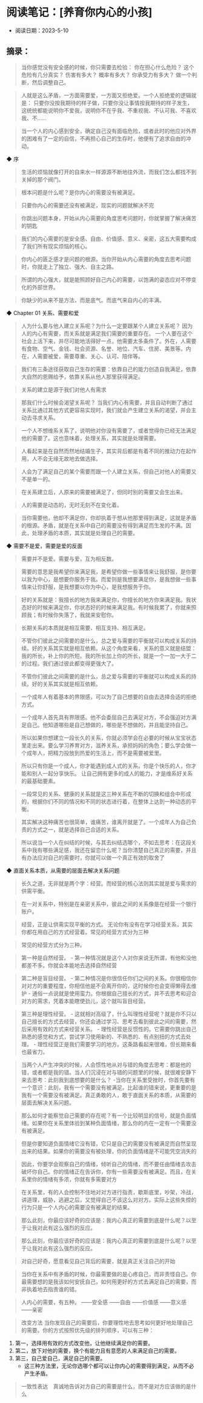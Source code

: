 # 阅读笔记：[养育你内心的小孩]
- 阅读日期：2023-5-10

## 摘录：

> 当你感觉没有安全感的时候，你只需要去检验：
你在担心什么危险？ 这个危险有几分真实？ 伤害有多大？ 概率有多大？ 你承受力有多大？
做一个判断，然后调整自己。

> 人就是这么矛盾，一方面需要爱，一方面又拒绝爱。一个人拒绝爱的逻辑就是：
只要你没按我期待的样子做，只要你没让事情按我期待的样子发生，这统统都能说明你不爱我，说明你不在乎我、不重视我、不认可我、不喜欢我、不……

> 当一个人的内心感到安全，确定自己没有面临危险，或者此时的他应对外界的困难有了一定的自信，不再担心自己的生存时，他便有了追求自由的冲动。

◆ 序

> 生活的烦恼就像打开的自来水一样源源不断地往外流，而我们怎么都找不到关掉的那个阀门。

> 根本问题是什么呢？是你内心的需要没有被满足。

> 只要你内心的需要还没有被满足，现实的问题就解决不完

> 你跳出问题本身，开始从内心需要的角度思考问题时，你就掌握了解决痛苦的钥匙

> 我们的内心需要的是安全感、自由、价值感、意义、亲密，这五大需要构成了我们所有现实烦恼的核心。

> 你内心的匮乏感才是问题的根源。当你开始从内心需要的角度去思考问题时，你就走上了独立、强大、自主之路。

> 所谓的内心强大，就是能照顾好自己内心的需要，以饱满的姿态应对不停变化的外部世界。

> 你缺少的从来不是方法，而是底气。而底气来自内心的丰满。

◆ Chapter 01 关系、需要和爱

> 人为什么要与他人建立关系呢？为什么一定要跟某个人建立关系呢？
因为人的内心有需要，而关系就是满足我们需要的重要存在。
一个人要在这个社会上活下来，并尽可能地活得好一点，他需要太多条件了。外在，人需要有食物、空气、金钱、社会资源、名誉、地位、汽车、住房、美景等。内在，人需要被爱，需要尊重、关心、认可、陪伴等。

> 我们有三条途径获取自己生存的需要：依靠自己的能力创造自我满足，依靠大自然的恩赐给予，依靠关系从他人那里获得满足。

> 关系的建立是源于我们对他人有需求

> 那我们什么时候会渴望关系呢？
当我们内心有需要，并且自动判断了通过关系比通过其他方式更容易实现时，我们就会产生建立关系的渴望，并会主动去寻求关系。

> 一个人不想维系关系了，说明他对你没有需要了，或者觉得你已经无法满足他的需要了。这也意味着，处理关系，其实就是处理需要。

> 人看起来是在自然而然地结婚生子，其实背后都是有着不同的推动力在起作用，人不会无缘无故地去做选择。

> 人会为了满足自己的某个需要而跟一个人建立关系，但自己对他人的需要又不是单一的。

> 在关系建立后，人原来的需要被满足了，但同时别的需要又会生出来。

> 人的需要是动态的，无时无刻不在变化着。

> 当你需要他，他却不满足你，你却执着于想从他那里得到满足，这就是矛盾的根源。矛盾，就是在关系中自己的需要没有得到满足而生发的不满。因此，处理矛盾的本质，其实就是处理自己的需要。

◆ 需要不是爱，需要是爱的反面

> 需要并不是爱。需要与爱，互为相反数。

> 需要的意思是我希望你来满足我，是希望你做一些事情来让我舒服，是你要以我为中心，是想要你服务于我。而爱则是我想要满足你，是我想做一些事情来让你舒服，是我想要以你为中心，是我想服务于你。

> 好的关系就是：我擅长的地方我来满足你，你擅长的地方你来满足我。我状态好的时候来满足你，你状态好的时候来满足我。有时候我累了，你就来照顾我；有时候你失落了，我就来安慰你。

> 长期关系的本质就是相互需要、相互支持、相互满足。

> 不管你们彼此之间需要的是什么，总之爱与需要的平衡就可以构成关系的持续。好的关系其实就是相互依赖。从这个角度来看，关系的意义就是结盟：
我的所长，补上你的所短。我的所长加上你的所长，就是一个一加一大于二的过程。我们通过彼此都变得更强大了。

> 不管你们彼此之间需要的是什么，总之爱与需要的平衡就可以构成关系的持续。好的关系其实就是相互依赖。

> 一个成年人有着基本的界限感，可以为了自己想要的自由去选择合适的拒绝方式。

> 一个成年人首先具有界限感。他不会委屈自己去满足对方，不会强迫对方满足自己。他知道哪些是自己想做的，哪些是不想做的，并且能坚持自己。

> 所以如果你想建立一段长久的关系，你就必须学会在必要的时候从宝宝状态里走出来。要么学习养育对方，滋养关系，承担妈妈的角色；要么学会做一个成年人，把精力投放到热爱的生活上，而不是需要被爱里。

> 所以只有你是一个成人，你才能遇到成人式的关系。你是个快乐的人，你才能和别人一起分享快乐。
让自己拥有更多的成人的能力，才是维系好关系的最基础要素。

> 一段常见的关系、健康的关系就是这三种关系在不断的切换和组合中形成的，根据你们不同的情况和不同的状态进行着，在整体上达到一种动态的平衡。

> 其实解决这种痛苦也很简单，谁痛苦，谁离开就是了。一个成年人为自己负责的方式之一，就是选择自己合适的关系。

> 所以说当一个人在纠结的时候，与其去纠结选哪个，不如去思考：在这段关系中我有哪些满足感，我还在留恋什么呢？当你清楚自己真正的需要，并且有办法应对自己的需要时，你就可以做一个真正有效的取舍了

◆ 直面关系本质，从需要的层面去解决关系问题

> 长久之道，无非就是两个字：经营。而经营的核心法则其实就是爱与需求的供需平衡。

> 在一对关系中，特别是在亲密关系中，彼此之间的关系像是在经营一个银行账户。

> 经营，正是让供需实现平衡的方式。
无论你有没有在学习经营关系，其实你都在用自己的方式经营着。常见的经营方式分为三种


> 常见的经营方式分为三种。

> 第一种是自然经营。
    - 第一种情况就是这个人对你来说无所谓，有他和没他都差不多。你就会本能地去选择自然经营

> 第二种是盲目经营。
    - 第二种情况是你很信任你们之间的关系。你很相信你对对方的重要程度，你相信他是不会离开你的，这时候你也会变得懒得去维护
    - 通俗一点说就是使用蛮力。你根据自己擅长的方式，并不去思考和迎合对方的需求，凭着本能瞎使劲儿，这个就叫盲目经营。

> 第三种是理性经营。
    - 这就相对高级了，什么叫理性经营呢？就是你不只以自己擅长的方式去经营，你还会通过学习、思考去看到彼此之间的需要，然后采用有效的方式来经营关系。
    - 理性经营是反惯性的。它需要你跳出自己熟悉的感觉和方式，尝试学习使用新的、不熟悉的、有点别扭的方式去处理。
    - 理性经营正是我们需要学习的地方。这条路看起来很难，但长期来看也最省力。

> 当两个人产生冲突的时候，人会惯性地从对与错的角度去思考：都是他的错，或者都是我的错。当人们沉浸在对与错的问题里的时候，就很难安静下来去思考：此刻我到底想要的是什么？
    -当你在关系里受挫时，你首先要有一个意识：此刻，我有一个需要没有被满足。比起谁的错来说，更重要的是我有一个需要没有被满足。真正勇敢的人，敢于直面关系的本质，从需要的层面去解决关系问题。

> 那么如何才能察觉自己需要的存在呢？有一个比较明显的信号，就是负面情绪。如果你在关系里体验到某种负面情绪，那么你的内在一定有一个需要没有被满足。

> 但是你要知道负面情绪它没有错，它只是自己的需要没有被满足而自然呈现出来的结果。如果你的需要没有被处理，你的负面情绪是不可能凭空消失的

> 因此，你要学会观察自己的情绪，倾听自己的情绪，而不要任由情绪去攻击破坏你自己。你的情绪正在告诉你，你有一些需要没有被满足。而且，在关系里你的情绪有多浓，你就有多需要对方

> 在关系里，有的人会控制不住地对对方进行指责，歇斯底里，吵架，冷战，讲道理，威胁，逃避之后，又觉得自己不该这么对对方。实际上这些失控的行为只是一个人内心的需要没有被满足的结果。

> 那么此刻，你最应该好奇的应该是：我内心真正的需要到底是什么呢？以至于让我对此有这么强烈的反应。

> 那么此刻，你最应该好奇的应该是：我内心真正的需要到底是什么呢？以至于让我对此有这么强烈的反应。

> 对自己好奇，愿意看见自己背后的需要，就是真正关注自己的开始

> 当你在关系中有矛盾的时候，你最需要做的是心疼自己，而非责怪自己。你最需要想的是我该如何安抚自己，如何用更好的方式去满足自己的需要，而非执着地去指责谁的错。

> 人内心的需要，有五种。
——安全感
——自由
——价值感
——意义感
——亲密

> 改变方法
> 当你发现自己的需要后，你要理性地去思考如何更好地处理自己的需要。你的方式按照优先级的排列顺序，可以有三种：
1. 第一，选择用有效的方式改变他，让他继续满足你的需要。
2. 第二，放下对他的需要，换个有能力且有意愿的人来满足自己的需要。
3. 第三，自己爱自己，满足自己的需要。
    - 这三种方法里，无论你选哪个都可以让你内心的需要得到满足，从而不必产生矛盾。

> 一致性表达　真诚地告诉对方自己的需要是什么，而不是对方应该做的是什么

